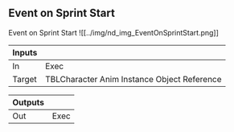 ## Event on Sprint Start
Event on Sprint Start
![[../img/nd_img_EventOnSprintStart.png]]

|Inputs||
|--|--|
| In | Exec |
| Target | TBLCharacter Anim Instance Object Reference |

|Outputs||
|--|--|
| Out | Exec |
